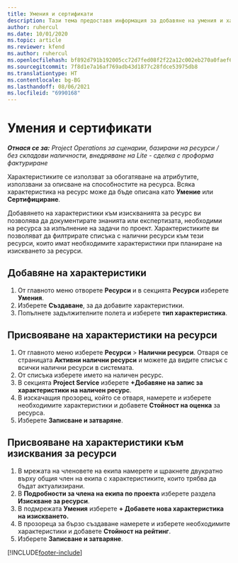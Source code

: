 ```yaml
---
title: Умения и сертификати
description: Тази тема предоставя информация за добавяне на умения и характеристики за сертифициране към ресурси.
author: ruhercul
ms.date: 10/01/2020
ms.topic: article
ms.reviewer: kfend
ms.author: ruhercul
ms.openlocfilehash: bf892d791b192005cc72d7fed08f2f22a12c002eb270a0faef6ae476fafafc20
ms.sourcegitcommit: 7f8d1e7a16af769adb43d1877c28fdce53975db8
ms.translationtype: HT
ms.contentlocale: bg-BG
ms.lasthandoff: 08/06/2021
ms.locfileid: "6990168"
---
```

# <a name="skills-and-certifications"></a>Умения и сертификати
_**Отнася се за:** Project Operations за сценарии, базирани на ресурси / без складови наличности, внедряване на Lite - сделка с проформа фактуриране_

Характеристиките се използват за обогатяване на атрибутите, използвани за описване на способностите на ресурса. Всяка характеристика на ресурс може да бъде описана като **Умение** или **Сертифициране**.

Добавянето на характеристики към изискванията за ресурс ви позволява да документирате знанията или експертизата, необходими на ресурса за изпълнение на задачи по проект. Характеристиките ви позволяват да филтрирате списъка с налични ресурси към тези ресурси, които имат необходимите характеристики при планиране на изискването за ресурси.

## <a name="add-characteristics"></a>Добавяне на характеристики

1. От главното меню отворете **Ресурси** и в секцията **Ресурси** изберете **Умения**.
2. Изберете **Създаване**, за да добавите характеристики.
3. Попълнете задължителните полета и изберете **тип характеристика**.

## <a name="assign-characteristics-to-resources"></a>Присвояване на характеристики на ресурси

1. От главното меню изберете **Ресурси** > **Налични ресурси**. Отваря се страницата **Активни налични ресурси** и можете да видите списък с всички налични ресурси в системата.
2. От списъка изберете името на наличен ресурс.
3. В секцията **Project Service** изберете **+Добавяне на запис за характеристики на наличен ресурс**.
4. В изскачащия прозорец, който се отваря, намерете и изберете необходимите характеристики и добавете **Стойност на оценка** за ресурса.
5. Изберете **Записване и затваряне**.

## <a name="assign-characteristics-to-resource-requirements"></a>Присвояване на характеристики към изисквания за ресурси

1. В мрежата на членовете на екипа намерете и щракнете двукратно върху общия член на екипа с характеристиките, които трябва да бъдат актуализирани.
2. В **Подробности за члена на екипа по проекта** изберете раздела **Изискване за ресурси**.
3. В подмрежата **Умения** изберете **+ Добавете нова характеристика на изискването.**
4. В прозореца за бързо създаване намерете и изберете необходимите характеристики и добавете **Стойност на рейтинг**.
5. Изберете **Записване и затваряне**.

[!INCLUDE[footer-include](../includes/footer-banner.md)]